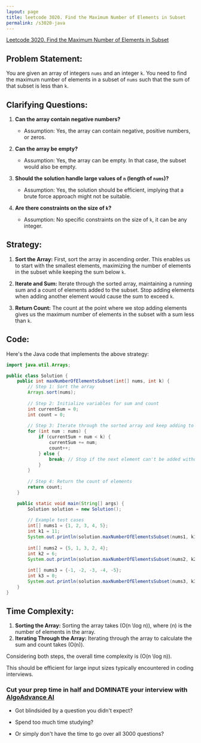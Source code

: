 ```yaml
---
layout: page
title: leetcode 3020. Find the Maximum Number of Elements in Subset
permalink: /s3020-java
---
```

[Leetcode 3020. Find the Maximum Number of Elements in Subset](https://algoadvance.github.io/algoadvance/l3020)
## Problem Statement:

You are given an array of integers `nums` and an integer `k`. You need to find the maximum number of elements in a subset of `nums` such that the sum of that subset is less than `k`.

## Clarifying Questions:

1. **Can the array contain negative numbers?**
   - Assumption: Yes, the array can contain negative, positive numbers, or zeros.

2. **Can the array be empty?**
   - Assumption: Yes, the array can be empty. In that case, the subset would also be empty.

3. **Should the solution handle large values of `n` (length of `nums`)?**
   - Assumption: Yes, the solution should be efficient, implying that a brute force approach might not be suitable.

4. **Are there constraints on the size of `k`?**
   - Assumption: No specific constraints on the size of `k`, it can be any integer.

## Strategy:

1. **Sort the Array:** First, sort the array in ascending order. This enables us to start with the smallest elements, maximizing the number of elements in the subset while keeping the sum below `k`.
  
2. **Iterate and Sum:** Iterate through the sorted array, maintaining a running sum and a count of elements added to the subset. Stop adding elements when adding another element would cause the sum to exceed `k`.

3. **Return Count:** The count at the point where we stop adding elements gives us the maximum number of elements in the subset with a sum less than `k`.

## Code:

Here's the Java code that implements the above strategy:

```java
import java.util.Arrays;

public class Solution {
    public int maxNumberOfElementsSubset(int[] nums, int k) {
        // Step 1: Sort the array
        Arrays.sort(nums);
        
        // Step 2: Initialize variables for sum and count
        int currentSum = 0;
        int count = 0;
        
        // Step 3: Iterate through the sorted array and keep adding to sum
        for (int num : nums) {
            if (currentSum + num < k) {
                currentSum += num;
                count++;
            } else {
                break; // Stop if the next element can't be added without exceeding k
            }
        }
        
        // Step 4: Return the count of elements
        return count;
    }

    public static void main(String[] args) {
        Solution solution = new Solution();
        
        // Example test cases
        int[] nums1 = {1, 2, 3, 4, 5};
        int k1 = 11;
        System.out.println(solution.maxNumberOfElementsSubset(nums1, k1)); // Output: 4
        
        int[] nums2 = {5, 1, 3, 2, 4};
        int k2 = 6;
        System.out.println(solution.maxNumberOfElementsSubset(nums2, k2)); // Output: 2
        
        int[] nums3 = {-1, -2, -3, -4, -5};
        int k3 = 0;
        System.out.println(solution.maxNumberOfElementsSubset(nums3, k3)); // Output: 5
    }
}
```

## Time Complexity:

1. **Sorting the Array:** Sorting the array takes \(O(n \log n)\), where \(n\) is the number of elements in the array.
2. **Iterating Through the Array:** Iterating through the array to calculate the sum and count takes \(O(n)\).

Considering both steps, the overall time complexity is \(O(n \log n)\).

This should be efficient for large input sizes typically encountered in coding interviews.


### Cut your prep time in half and DOMINATE your interview with [AlgoAdvance AI](https://algoAdvance.com)

- Got blindsided by a question you didn't expect?

- Spend too much time studying?

- Or simply don't have the time to go over all 3000 questions?

